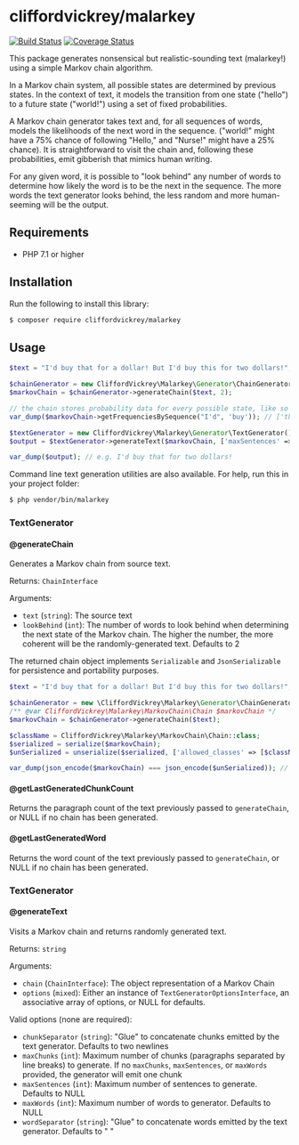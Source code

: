 # cliffordvickrey/malarkey

[![Build Status](https://travis-ci.com/cliffordvickrey/malarkey.svg?branch=master)](https://travis-ci.com/cliffordvickrey/malarkey/)
[![Coverage Status](https://coveralls.io/repos/github/cliffordvickrey/malarkey/badge.svg)](https://coveralls.io/github/cliffordvickrey/malarkey)

This package generates nonsensical but realistic-sounding text (malarkey!) using a simple Markov chain algorithm.

In a Markov chain system, all possible states are determined by previous states. In the context of text, it models the transition from one state ("hello") to a future state ("world!") using a set of fixed probabilities.

A Markov chain generator takes text and, for all sequences of words, models the likelihoods of the next word in the sequence. ("world!" might have a 75% chance of following "Hello," and "Nurse!" might have a 25% chance). It is straightforward to visit the chain and, following these probabilities, emit gibberish that mimics human writing.

For any given word, it is possible to "look behind" any number of words to determine how likely the word is to be the next in the sequence. The more words the text generator looks behind, the less random and more human-seeming will be the output.

## Requirements

* PHP 7.1 or higher

## Installation

Run the following to install this library:
```bash
$ composer require cliffordvickrey/malarkey
```

## Usage

```php
$text = "I'd buy that for a dollar! But I'd buy this for two dollars!";

$chainGenerator = new CliffordVickrey\Malarkey\Generator\ChainGenerator();
$markovChain = $chainGenerator->generateChain($text, 2);

// the chain stores probability data for every possible state, like so
var_dump($markovChain->getFrequenciesBySequence("I'd", 'buy')); // ['that' => 1, 'this' => 1]

$textGenerator = new CliffordVickrey\Malarkey\Generator\TextGenerator();
$output = $textGenerator->generateText($markovChain, ['maxSentences' => 1]);

var_dump($output); // e.g. I'd buy that for two dollars!
```

Command line text generation utilities are also available. For help, run this in your project folder:

```bash
$ php vendor/bin/malarkey
```

### TextGenerator

#### @generateChain
Generates a Markov chain from source text.

Returns: `ChainInterface`

Arguments:
* `text` (`string`): The source text
* `lookBehind` (`int`): The number of words to look behind when determining the next state of the Markov chain. The higher the number, the more coherent will be the randomly-generated text. Defaults to 2

The returned chain object implements `Serializable` and `JsonSerializable` for persistence and portability purposes.

```php
$text = "I'd buy that for a dollar! But I'd buy this for two dollars!";

$chainGenerator = new \CliffordVickrey\Malarkey\Generator\ChainGenerator();
/** @var CliffordVickrey\Malarkey\MarkovChain\Chain $markovChain */
$markovChain = $chainGenerator->generateChain($text);

$className = CliffordVickrey\Malarkey\MarkovChain\Chain::class;
$serialized = serialize($markovChain);
$unSerialized = unserialize($serialized, ['allowed_classes' => [$className]]);

var_dump(json_encode($markovChain) === json_encode($unSerialized)); // TRUE
```

#### @getLastGeneratedChunkCount
Returns the paragraph count of the text previously passed to `generateChain`, or NULL if no chain has been generated.

#### @getLastGeneratedWord
Returns the word count of the text previously passed to `generateChain`, or NULL if no chain has been generated.

### TextGenerator

#### @generateText
Visits a Markov chain and returns randomly generated text.

Returns: `string`

Arguments:
* `chain` (`ChainInterface`): The object representation of a Markov Chain
* `options` (`mixed`): Either an instance of `TextGeneratorOptionsInterface`, an associative array of options, or NULL for defaults.

Valid options (none are required):
* `chunkSeparator` (`string`): "Glue" to concatenate chunks emitted by the text generator. Defaults to two newlines
* `maxChunks` (`int`): Maximum number of chunks (paragraphs separated by line breaks) to generate. If no `maxChunks`, `maxSentences`, or `maxWords` provided, the generator will emit one chunk
* `maxSentences` (`int`): Maximum number of sentences to generate. Defaults to NULL
* `maxWords` (`int`): Maximum number of words to generator. Defaults to NULL
* `wordSeparator` (`string`): "Glue" to concatenate words emitted by the text generator. Defaults to " "
